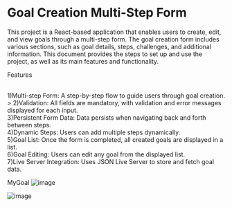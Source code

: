 
<h1>Goal Creation Multi-Step Form</h1>


This project is a React-based application that enables users to create, edit, and view goals through a multi-step form. 
The goal creation form includes various sections, such as goal details, steps, challenges, and additional information. 
This document provides the steps to set up and use the project, as well as its main features and functionality.

Features<br><br>

1)Multi-step Form: A step-by-step flow to guide users through goal creation.<br>>
2)Validation: All fields are mandatory, with validation and error messages displayed for each input.<br>
3)Persistent Form Data: Data persists when navigating back and forth between steps.<br>
4)Dynamic Steps: Users can add multiple steps dynamically.<br>
5)Goal List: Once the form is completed, all created goals are displayed in a list.<br>
6)Goal Editing: Users can edit any goal from the displayed list.<br>
7)Live Server Integration: Uses JSON Live Server to store and fetch goal data.<br>

MyGoal
![image](https://github.com/user-attachments/assets/d88aacc9-141c-4cc8-a592-b8901ed7e1b4)


![image](https://github.com/user-attachments/assets/4d3cf24e-262d-42ae-9696-213090665023)


